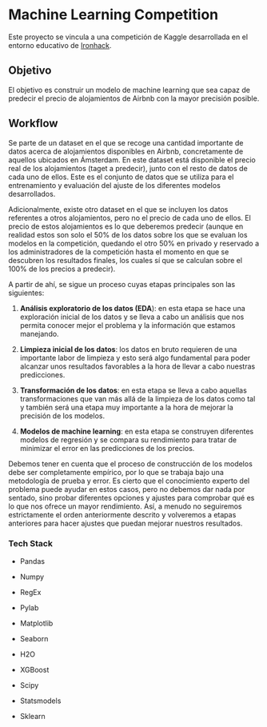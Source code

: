 # Machine Learning Competition

Este proyecto se vincula a una competición de Kaggle desarrollada en el entorno educativo de [Ironhack](https://www.ironhack.com/en).


## Objetivo

El objetivo es construir un modelo de machine learning que sea capaz de predecir el precio de alojamientos de Airbnb con la mayor precisión posible.

## Workflow

Se parte de un dataset en el que se recoge una cantidad importante de datos acerca de alojamientos disponibles en Airbnb, concretamente de aquellos ubicados en Ámsterdam. En este dataset está disponible el precio real de los alojamientos (taget a predecir), junto con el resto de datos de cada uno de ellos. Este es el conjunto de datos que se utiliza para el entrenamiento y evaluación del ajuste de los diferentes modelos desarrollados.

Adicionalmente, existe otro dataset en el que se incluyen los datos referentes a otros alojamientos, pero no el precio de cada uno de ellos. El precio de estos alojamientos es lo que deberemos predecir (aunque en realidad estos son solo el 50% de los datos sobre los que se evaluan los modelos en la competición, quedando el otro 50% en privado y reservado a los administradores de la competición hasta el momento en que se descubren los resultados finales, los cuales sí que se calculan sobre el 100% de los precios a predecir).

A partir de ahí, se sigue un proceso cuyas etapas principales son las siguientes:

1. **Análisis exploratorio de los datos (EDA**): en esta etapa se hace una exploración inicial de los datos y se lleva a cabo un análisis que nos permita conocer mejor el problema y la información que estamos manejando. 

2. **Limpieza inicial de los datos**: los datos en bruto requieren de una importante labor de limpieza y esto será algo fundamental para poder alcanzar unos resultados favorables a la hora de llevar a cabo nuestras predicciones.

3. **Transformación de los datos**: en esta etapa se lleva a cabo aquellas transformaciones que van más allá de la limpieza de los datos como tal y también será una etapa muy importante a la hora de mejorar la precisión de los modelos.

4. **Modelos de machine learning**: en esta etapa se construyen diferentes modelos de regresión y se compara su rendimiento para tratar de minimizar el error en las predicciones de los precios.

Debemos tener en cuenta que el proceso de construcción de los modelos debe ser completamente empírico, por lo que se trabaja bajo una metodología de prueba y error. Es cierto que el conocimiento experto del problema puede ayudar en estos casos, pero no debemos dar nada por sentado, sino probar diferentes opciones y ajustes para comprobar qué es lo que nos ofrece un mayor rendimiento. Así, a menudo no seguiremos estrictamente el orden anteriormente descrito y volveremos a etapas anteriores para hacer ajustes que puedan mejorar nuestros resultados.


### Tech Stack

- Pandas

- Numpy

- RegEx

- Pylab

- Matplotlib

- Seaborn

- H2O

- XGBoost

- Scipy

- Statsmodels

- Sklearn




